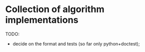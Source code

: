 # Collection of algorithm implementations

TODO:
- decide on the format and tests (so far only python+doctest);
